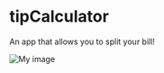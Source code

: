 tipCalculator
=============

An app that allows you to split your bill!


![My image](mariodelgado.github.com/tipCalculator/screenshot.png)
